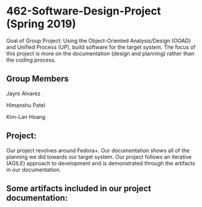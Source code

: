 # 462-Software-Design-Project (Spring 2019)
Goal of Group Project: Using the Object-Oriented Analysis/Design (OOAD) and Unified Process (UP), build software for the target system. The focus of this project is more on the documentation (design and planning) rather than the coding process. 

## Group Members
Jayro Alvarez

Himanshu Patel

Kim-Lan Hoang

## Project: 
Our project revolves around Fedora+. Our documentation shows all of the planning we did towards our target system. Our project follows an iterative (AGILE) approach to development and is demonstrated through the artifacts in our documentation.

## Some artifacts included in our project documentation:

